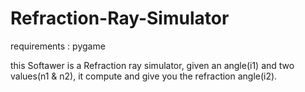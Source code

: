 # Refraction-Ray-Simulator
requirements : pygame

this Softawer is a Refraction ray simulator, given an angle(i1) and two values(n1 & n2), it compute and give you the refraction angle(i2).
